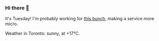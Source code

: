 ### Hi there :wave:

It's Tuesday! I'm probably working for [this bunch](https://github.com/kohofinancial), making a service more micro.

Weather in Toronto: sunny, at +17°C.
